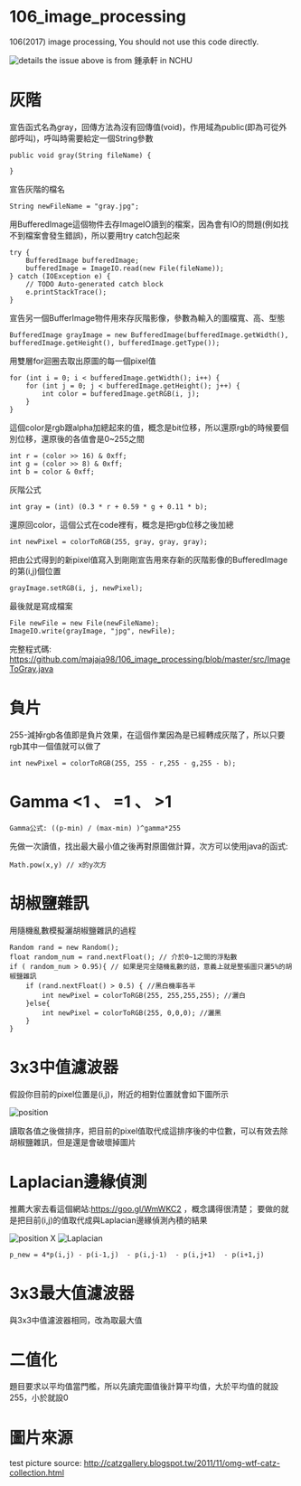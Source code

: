 # 106_image_processing

106(2017) image processing, You should not use this code directly.
		  
![details](https://imgur.com/WPZWtvE.jpg)
the issue above is from 鍾承軒 in NCHU

# 灰階

宣告函式名為gray，回傳方法為沒有回傳值(void)，作用域為public(即為可從外部呼叫)，呼叫時需要給定一個String參數

	public void gray(String fileName) {
	
	}
宣告灰階的檔名

	String newFileName = "gray.jpg";

用BufferedImage這個物件去存ImageIO讀到的檔案，因為會有IO的問題(例如找不到檔案會發生錯誤)，所以要用try catch包起來

	try {
		BufferedImage bufferedImage;
		bufferedImage = ImageIO.read(new File(fileName));
	} catch (IOException e) {
		// TODO Auto-generated catch block 
		e.printStackTrace();
	}
	

宣告另一個BufferImage物件用來存灰階影像，參數為輸入的圖檔寬、高、型態

	BufferedImage grayImage = new BufferedImage(bufferedImage.getWidth(), bufferedImage.getHeight(), bufferedImage.getType());

用雙層for迴圈去取出原圖的每一個pixel值
			
	for (int i = 0; i < bufferedImage.getWidth(); i++) {
		for (int j = 0; j < bufferedImage.getHeight(); j++) {
			int color = bufferedImage.getRGB(i, j);
		}
	}

這個color是rgb跟alpha加總起來的值，概念是bit位移，所以還原rgb的時候要個別位移，還原後的各值會是0~255之間

	int r = (color >> 16) & 0xff;
	int g = (color >> 8) & 0xff;
	int b = color & 0xff;
				
灰階公式

	int gray = (int) (0.3 * r + 0.59 * g + 0.11 * b);
	
還原回color，這個公式在code裡有，概念是把rgb位移之後加總
	
	int newPixel = colorToRGB(255, gray, gray, gray);
	
把由公式得到的新pixel值寫入到剛剛宣告用來存新的灰階影像的BufferedImage的第(i,j)個位置

	grayImage.setRGB(i, j, newPixel);
	
最後就是寫成檔案
	
	File newFile = new File(newFileName);
	ImageIO.write(grayImage, "jpg", newFile);

完整程式碼: https://github.com/majaja98/106_image_processing/blob/master/src/ImageToGray.java

# 負片
255-減掉rgb各值即是負片效果，在這個作業因為是已經轉成灰階了，所以只要rgb其中一個值就可以做了

	int newPixel = colorToRGB(255, 255 - r,255 - g,255 - b);
	
# Gamma <1 、 =1 、 >1

	Gamma公式: ((p-min) / (max-min) )^gamma*255
先做一次讀值，找出最大最小值之後再對原圖做計算，次方可以使用java的函式:
	
	Math.pow(x,y) // x的y次方

# 胡椒鹽雜訊
用隨機亂數模擬灑胡椒鹽雜訊的過程

	Random rand = new Random();
	float random_num = rand.nextFloat(); // 介於0~1之間的浮點數
	if ( random_num > 0.95){ // 如果是完全隨機亂數的話，意義上就是整張圖只灑5%的胡椒鹽雜訊
		if (rand.nextFloat() > 0.5) { //黑白機率各半
			int newPixel = colorToRGB(255, 255,255,255); //灑白
		}else{
			int newPixel = colorToRGB(255, 0,0,0); //灑黑
		}
	}

# 3x3中值濾波器
假設你目前的pixel位置是(i,j)，附近的相對位置就會如下圖所示

![position](https://imgur.com/BrphFfI.png)

讀取各值之後做排序，把目前的pixel值取代成這排序後的中位數，可以有效去除胡椒鹽雜訊，但是還是會破壞掉圖片

# Laplacian邊緣偵測
推薦大家去看這個網站:https://goo.gl/WmWKC2
，概念講得很清楚；
要做的就是把目前(i,j)的值取代成與Laplacian邊緣偵測內積的結果

![position](https://imgur.com/BrphFfI.png) X ![Laplacian](https://imgur.com/IXHxwwZ.png)

	p_new = 4*p(i,j) - p(i-1,j)  - p(i,j-1)  - p(i,j+1)  - p(i+1,j) 

# 3x3最大值濾波器

與3x3中值濾波器相同，改為取最大值

# 二值化

題目要求以平均值當門檻，所以先讀完圖值後計算平均值，大於平均值的就設255，小於就設0



# 圖片來源
test picture source: http://catzgallery.blogspot.tw/2011/11/omg-wtf-catz-collection.html
